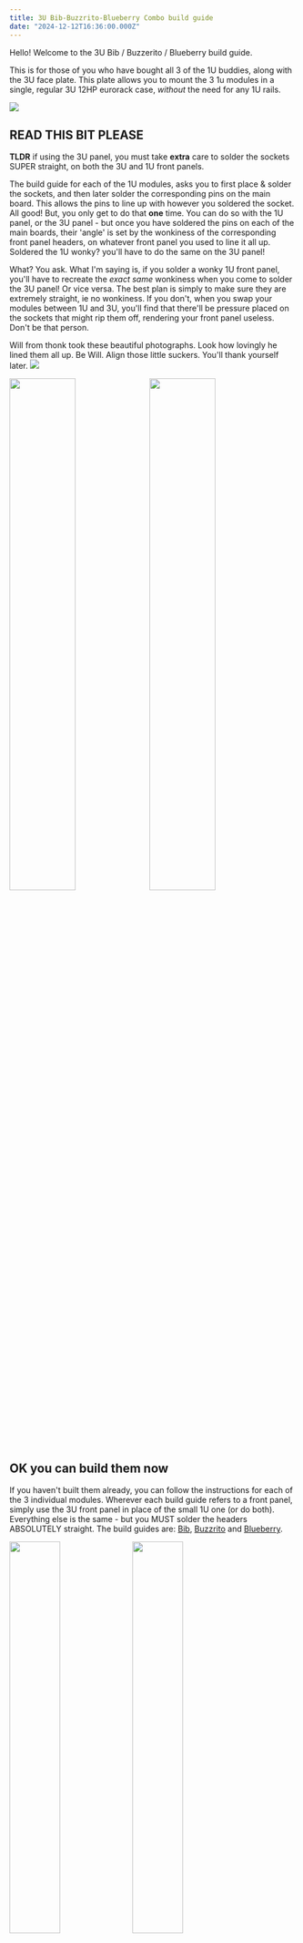 ```yaml
---
title: 3U Bib-Buzzrito-Blueberry Combo build guide
date: "2024-12-12T16:36:00.000Z"
---
```


Hello! Welcome to the 3U Bib / Buzzerito / Blueberry build guide.

This is for those of you who have bought all 3 of the 1U buddies, along with the 3U face plate. This plate allows you to mount the 3 1u modules in a single, regular 3U 12HP eurorack case, *without* the need for any 1U rails.

<img src="3uspin.gif" />

## READ THIS BIT PLEASE

**TLDR** if using the 3U panel, you must take **extra** care to solder the sockets SUPER straight, on both the 3U and 1U front panels.

The build guide for each of the 1U modules, asks you to first place & solder the sockets, and then later solder the corresponding pins on the main board. This allows the pins to line up with however you soldered the socket. All good! But, you only get to do that **one** time. You can do so with the 1U panel, or the 3U panel - but once you have soldered the pins on each of the main boards, their 'angle' is set by the wonkiness of the corresponding front panel headers, on whatever front panel you used to line it all up. Soldered the 1U wonky? you'll have to do the same on the 3U panel!

What? You ask. What I'm saying is, if you solder a wonky 1U front panel, you'll have to recreate the *exact same* wonkiness when you come to solder the 3U panel! Or vice versa. The best plan is simply to make sure they are extremely straight, ie no wonkiness. If you don't, when you swap your modules between 1U and 3U, you'll find that there'll be pressure placed on the sockets that might rip them off, rendering your front panel useless. Don't be that person.

Will from thonk took these beautiful photographs. Look how lovingly he lined them all up. Be Will. Align those little suckers. You'll thank yourself later.
<img src="/combo-build-guide/flatangle.jpeg"/>
<p float="left">
  <img src="/combo-build-guide/closeupbib.jpeg" width="48%" />
  <img src="/combo-build-guide/closeupbuzz.jpeg" width="48%" />
</p>

## OK you can build them now
If you haven't built them already, you can follow the instructions for each of the 3 individual modules. Wherever each build guide refers to a front panel, simply use the 3U front panel in place of the small 1U one (or do both). Everything else is the same - but you MUST solder the headers ABSOLUTELY straight. The build guides are: <a href="docs/build-guide_bib">Bib</a>, <a href="docs/build-guide_buzzy">Buzzrito</a> and <a href="docs/build-guide_blueberry">Blueberry</a>.

<p float="left">
  <img src="/combo-build-guide/front.jpeg" width="42%" />
  <img src="/combo-build-guide/back.jpeg" width="42%" />
</p>

## A recap of how to solder the headers

If you really don't want to click through to the build guides (<a href="docs/build-guide_bib">Bib</a>, <a href="docs/build-guide_buzzy">Buzzrito</a> and <a href="docs/build-guide_blueberry">Blueberry</a>), the method for soldering the headers is first to place a small pillow of solder on a single pin. Again - just a single pin each for now!
![Solder one pin](/combo-build-guide/bib_pillow.jpeg)

now line up the socket (super aligned! for all the reasons above) and use your iron to heat up the pillow and solder that first pin. It's worth getting the socket nice and straight, centered, and upright while only 1 pin is soldered. 

Don't bend it! just touch your iron to re-heat it and gently move the socket into place while the solder is melted. Once you're happy, it should look like this (for each of the 3 sockets):

<img src="/bib-build-guide/IMG_6308.jpeg" width="42%" />

Now solder the remaining pins on the connectors. Do this for all 3 connectors on the 3U panel.... and you're done!

## Be gentle when fitting the 3U panel to your mainboards

Remember, the pins from each mainboard and the front panel sockets you just soldered are meant to 'meet' perfectly without placing undue stress on either. Be gentle as you bring the two halves together, and check that you are not forcing the pins outside the socket. Adjust your soldering if they do not line up. 

## That's all! And a demo

If you want, go and read the manuals: <a href="docs/bib-manual">Bib</a>, <a href="docs/buzzrito-manual">Buzzrito</a>, and <a href="docs/blueberry-manual">Blueberry</a>. Despite being mounted in a single panel, the 3 are electrically completely separate, so you'll need to plug in 3 eurorack power connectors around the back, and patch the stereo audio signal (if you wish) from one buddy to the next. You can see a good default setup in this feature walkthrough of the entire trio:

<iframe width="560" height="315" src="https://www.youtube.com/embed/7x9_dgjiCaw?si=FpOSyD1-1ArDOMWt" title="YouTube video player" frameborder="0" allow="accelerometer; autoplay; clipboard-write; encrypted-media; gyroscope; picture-in-picture; web-share" referrerpolicy="strict-origin-when-cross-origin" allowfullscreen></iframe>

